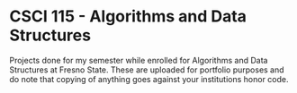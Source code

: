 # CSCI 115 - Algorithms and Data Structures

Projects done for my semester while enrolled for Algorithms and Data Structures at Fresno State. These are uploaded for portfolio purposes and do note that copying of anything goes against your institutions honor code.

